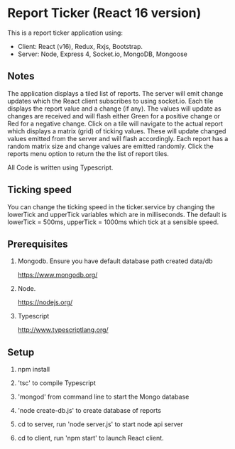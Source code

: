 # Report Ticker (React 16 version)

This is a report ticker application using:
 
- Client: React (v16), Redux, Rxjs, Bootstrap. 
- Server: Node, Express 4, Socket.io, MongoDB, Mongoose

Notes
-----

The application displays a tiled list of reports. The server will emit change updates which the React client subscribes to using socket.io. 
Each tile displays the report value and a change (if any). 
The values will update as changes are received and will flash either Green for a positive change or Red for a negative change.
Click on a tile will navigate to the actual report which displays a matrix (grid) of ticking values. 
These will update changed values emitted from the server and will flash accordingly. 
Each report has a random matrix size and change values are emitted randomly.
Click the reports menu option to return the the list of report tiles.

All Code is written using Typescript.

Ticking speed
-------------

You can change the ticking speed in the ticker.service by changing the lowerTick and upperTick variables which are in milliseconds. 
The default is lowerTick = 500ms, upperTick = 1000ms which tick at a sensible speed. 

Prerequisites
-------------

1. Mongodb. Ensure you have default database path created data/db

    https://www.mongodb.org/

2. Node.

    https://nodejs.org/

3. Typescript

    http://www.typescriptlang.org/


Setup
-----

1. npm install

2. 'tsc' to compile Typescript

3. 'mongod' from command line to start the Mongo database

4. 'node create-db.js' to create database of reports

5. cd to server, run 'node server.js' to start node api server

6. cd to client, run 'npm start' to launch React client.







